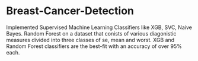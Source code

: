 # Breast-Cancer-Detection
 Implemented Supervised Machine Learning Classifiers like XGB, SVC, Naive Bayes. Random Forest on a dataset that conists of various diagonistic measures divided into three classes of se, mean and worst. XGB and Random Forest classifiers are the best-fit with an accuracy of over 95% each.

